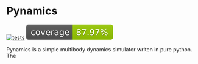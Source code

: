 # Pynamics

[![tests](https://github.com/AlexP210/pynamics/actions/workflows/tests.yml/badge.svg)](https://github.com/AlexP210/pynamics/actions/workflows/tests.yml)
![coverage](.coverage/coverage-badge.svg)

Pynamics is a simple multibody dynamics simulator writen in pure python. The
